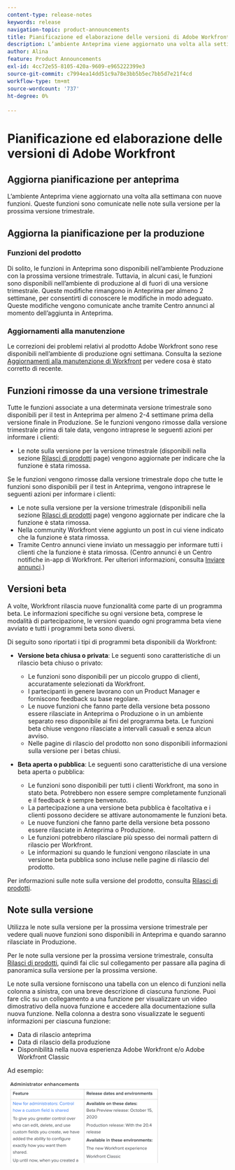 ```yaml
---
content-type: release-notes
keywords: release
navigation-topic: product-announcements
title: Pianificazione ed elaborazione delle versioni di Adobe Workfront
description: L’ambiente Anteprima viene aggiornato una volta alla settimana con nuove funzioni. Queste funzioni sono comunicate nelle note sulla versione per la prossima versione trimestrale.
author: Alina
feature: Product Announcements
exl-id: 4cc72e55-8105-420a-9609-e965222399e3
source-git-commit: c7994ea14dd51c9a78e3bb5b5ec7bb5d7e21f4cd
workflow-type: tm+mt
source-wordcount: '737'
ht-degree: 0%

---
```


# Pianificazione ed elaborazione delle versioni di Adobe Workfront

## Aggiorna pianificazione per anteprima

L’ambiente Anteprima viene aggiornato una volta alla settimana con nuove funzioni. Queste funzioni sono comunicate nelle note sulla versione per la prossima versione trimestrale.

## Aggiorna la pianificazione per la produzione

### Funzioni del prodotto

Di solito, le funzioni in Anteprima sono disponibili nell’ambiente Produzione con la prossima versione trimestrale. Tuttavia, in alcuni casi, le funzioni sono disponibili nell’ambiente di produzione al di fuori di una versione trimestrale. Queste modifiche rimangono in Anteprima per almeno 2 settimane, per consentirti di conoscere le modifiche in modo adeguato. Queste modifiche vengono comunicate anche tramite Centro annunci al momento dell’aggiunta in Anteprima.

### Aggiornamenti alla manutenzione

Le correzioni dei problemi relativi al prodotto Adobe Workfront sono rese disponibili nell’ambiente di produzione ogni settimana. Consulta la sezione [Aggiornamenti alla manutenzione di Workfront](https://experienceleague.adobe.com/docs/workfront-known-issues/releases/current-updates.html) per vedere cosa è stato corretto di recente.

## Funzioni rimosse da una versione trimestrale

Tutte le funzioni associate a una determinata versione trimestrale sono disponibili per il test in Anteprima per almeno 2-4 settimane prima della versione finale in Produzione. Se le funzioni vengono rimosse dalla versione trimestrale prima di tale data, vengono intraprese le seguenti azioni per informare i clienti:

* Le note sulla versione per la versione trimestrale (disponibili nella sezione [Rilasci di prodotti](../../product-announcements/product-releases/product-releases.md) page) vengono aggiornate per indicare che la funzione è stata rimossa.

Se le funzioni vengono rimosse dalla versione trimestrale dopo che tutte le funzioni sono disponibili per il test in Anteprima, vengono intraprese le seguenti azioni per informare i clienti:

* Le note sulla versione per la versione trimestrale (disponibili nella sezione [Rilasci di prodotti](../../product-announcements/product-releases/product-releases.md) page) vengono aggiornate per indicare che la funzione è stata rimossa.
* Nella community Workfront viene aggiunto un post in cui viene indicato che la funzione è stata rimossa.
* Tramite Centro annunci viene inviato un messaggio per informare tutti i clienti che la funzione è stata rimossa. (Centro annunci è un Centro notifiche in-app di Workfront. Per ulteriori informazioni, consulta [Inviare annunci](../../administration-and-setup/get-started-wf-administration/view-send-announcements.md).)

## Versioni beta

A volte, Workfront rilascia nuove funzionalità come parte di un programma beta.
Le informazioni specifiche su ogni versione beta, comprese le modalità di partecipazione, le versioni quando ogni programma beta viene avviato e tutti i programmi beta sono diversi.

Di seguito sono riportati i tipi di programmi beta disponibili da Workfront:

* **Versione beta chiusa o privata**: Le seguenti sono caratteristiche di un rilascio beta chiuso o privato:

   * Le funzioni sono disponibili per un piccolo gruppo di clienti, accuratamente selezionati da Workfront.
   * I partecipanti in genere lavorano con un Product Manager e forniscono feedback su base regolare.
   * Le nuove funzioni che fanno parte della versione beta possono essere rilasciate in Anteprima o Produzione o in un ambiente separato reso disponibile ai fini del programma beta. Le funzioni beta chiuse vengono rilasciate a intervalli casuali e senza alcun avviso.
   * Nelle pagine di rilascio del prodotto non sono disponibili informazioni sulla versione per i betas chiusi.

* **Beta aperta o pubblica**: Le seguenti sono caratteristiche di una versione beta aperta o pubblica:

   * Le funzioni sono disponibili per tutti i clienti Workfront, ma sono in stato beta. Potrebbero non essere sempre completamente funzionali e il feedback è sempre benvenuto.
   * La partecipazione a una versione beta pubblica è facoltativa e i clienti possono decidere se attivare autonomamente le funzioni beta.
   * Le nuove funzioni che fanno parte della versione beta possono essere rilasciate in Anteprima o Produzione.
   * Le funzioni potrebbero rilasciare più spesso dei normali pattern di rilascio per Workfront.
   * Le informazioni su quando le funzioni vengono rilasciate in una versione beta pubblica sono incluse nelle pagine di rilascio del prodotto.

Per informazioni sulle note sulla versione del prodotto, consulta [Rilasci di prodotti](../../product-announcements/product-releases/product-releases.md).

## Note sulla versione

Utilizza le note sulla versione per la prossima versione trimestrale per vedere quali nuove funzioni sono disponibili in Anteprima e quando saranno rilasciate in Produzione.

Per le note sulla versione per la prossima versione trimestrale, consulta [Rilasci di prodotti](../../product-announcements/product-releases/product-releases.md), quindi fai clic sul collegamento per passare alla pagina di panoramica sulla versione per la prossima versione.

Le note sulla versione forniscono una tabella con un elenco di funzioni nella colonna a sinistra, con una breve descrizione di ciascuna funzione. Puoi fare clic su un collegamento a una funzione per visualizzare un video dimostrativo della nuova funzione e accedere alla documentazione sulla nuova funzione. Nella colonna a destra sono visualizzate le seguenti informazioni per ciascuna funzione:

* Data di rilascio anteprima
* Data di rilascio della produzione
* Disponibilità nella nuova esperienza Adobe Workfront e/o Adobe Workfront Classic

Ad esempio:

![](assets/release-notes-350x189.png)
